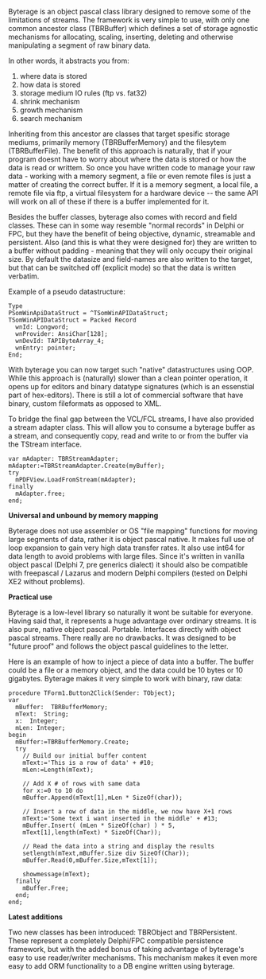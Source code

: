 Byterage is an object pascal class library designed to remove some of the limitations of streams. The framework is very simple to use, with only one common ancestor class (TBRBuffer) which defines a set of storage agnostic mechanisms for allocating, scaling, inserting, deleting and otherwise manipulating a segment of raw binary data.

In other words, it abstracts you from:

  1. where data is stored
  1. how data is stored
  1. storage medium IO rules (ftp vs. fat32)
  1. shrink mechanism
  1. growth mechanism
  1. search mechanism

Inheriting from this ancestor are classes that target spesific storage mediums, primarily memory (TBRBufferMemory) and the filesytem (TBRBufferFile). The benefit of this approach is naturally, that if your program doesnt have to worry about where the data is stored or how the data is read or writtem. So once you have written code to manage your raw data - working with a memory segment, a file or even remote files is just a matter of creating the correct buffer. If it is a memory segment, a local file, a remote file via ftp, a virtual filesystem for a hardware device -- the same API will work on all of these if there is a buffer implemented for it.

Besides the buffer classes, byterage also comes with record and field classes.
These can in some way resemble "normal records" in Delphi or FPC, but they have the benefit of being objective, dynamic, streamable and persistent. Also (and this is what they were designed for) they are written to a buffer without padding - meaning that they will only occupy their original size. By default the datasize and field-names are also written to the target, but that can be switched off (explicit mode) so that the data is written verbatim.

Example of a pseudo datastructure:

```
Type
PSomWinApiDataStruct = ^TSomWinAPIDataStruct;
TSomWinAPIDataStruct = Packed Record
  wnId: Longword;
  wnProvider: AnsiChar[128];
  wnDevId: TAPIByteArray_4;
  wnEntry: pointer;
End;
```

With byterage you can now target such "native" datastructures using OOP. While this approach is (naturally) slower than a clean pointer operation, it opens up for editors and binary datatype signatures (which is an essenstial part of hex-editors). There is still a lot of commercial software that have binary, custom fileformats as opposed to XML.

To bridge the final gap between the VCL/FCL streams, I have also provided a stream adapter class. This will allow you to consume a byterage buffer as a stream, and consequently copy, read and write to or from the buffer via the TStream interface.

```
var mAdapter: TBRStreamAdapter;
mAdapter:=TBRStreamAdapter.Create(myBuffer);
try
  mPDFView.LoadFromStream(mAdapter);
finally
  mAdapter.free;
end;
```

**Universal and unbound by memory mapping**

Byterage does not use assembler or OS "file mapping" functions for moving large segments of data, rather it is object pascal native. It makes full use of loop expansion to gain very high data transfer rates. It also use int64 for data length to avoid problems with large files. Since it's written in vanilla object pascal (Delphi 7, pre generics dialect) it should also be compatible with freepascal / Lazarus and modern Delphi compilers (tested on Delphi XE2 without problems).

**Practical use**

Byterage is a low-level library so naturally it wont be suitable for everyone. Having said that, it represents a huge advantage over ordinary streams. It is also pure, native object pascal. Portable. Interfaces directly with object pascal streams. There really are no drawbacks. It was designed to be "future proof" and follows the object pascal guidelines to the letter.

Here is an example of how to inject a piece of data into a buffer. The buffer could be a file or a memory object, and the data could be 10 bytes or 10 gigabytes. Byterage makes it very simple to work with binary, raw data:

```
procedure TForm1.Button2Click(Sender: TObject);
var
  mBuffer:  TBRBufferMemory;
  mText:  String;
  x:  Integer;
  mLen: Integer;
begin
  mBuffer:=TBRBufferMemory.Create;
  try
    // Build our initial buffer content
    mText:='This is a row of data' + #10;
    mLen:=Length(mText);

    // Add X # of rows with same data 
    for x:=0 to 10 do
    mBuffer.Append(mText[1],mLen * SizeOf(char));

    // Insert a row of data in the middle, we now have X+1 rows
    mText:='Some text i want inserted in the middle' + #13;
    mBuffer.Insert( (mLen * SizeOf(char) ) * 5,
    mText[1],length(mText) * SizeOf(Char));

    // Read the data into a string and display the results
    setlength(mText,mBuffer.Size div SizeOf(Char));
    mBuffer.Read(0,mBuffer.Size,mText[1]);

    showmessage(mText);
  finally
    mBuffer.Free;
  end;
end;
```


**Latest additions**

Two new classes has been introduced: TBRObject and TBRPersistent. These represent a completely Delphi/FPC compatible persistence framework, but with the added bonus of taking advantage of byterage's easy to use reader/writer mechanisms.
This mechanism makes it even more easy to add ORM functionality to a DB engine written using byterage.